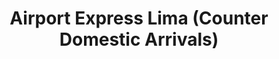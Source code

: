 ---
title: "Airport Express Lima (Counter Domestic Arrivals)"
url: /callao/airport-express-lima-counter-domestic-arrivals/
shop: agencia de viajes
---
